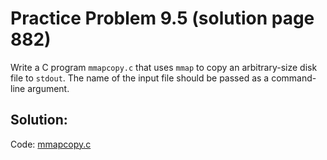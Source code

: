 # Practice Problem 9.5 (solution page 882)
Write a C program `mmapcopy.c` that uses `mmap` to copy an arbitrary-size disk file to `stdout`. The name of the input file should be passed as a command-line argument.

## Solution:
Code: [mmapcopy.c](../../problems/9/9.5_mmapcopy.c)